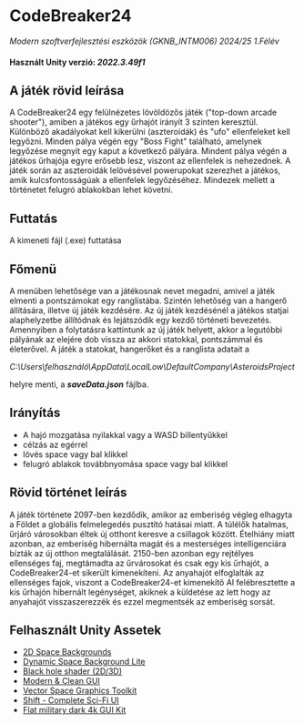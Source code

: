 # CodeBreaker24

*Modern szoftverfejlesztési eszközök (GKNB_INTM006) 2024/25 1.Félév*

#### Használt Unity verzió: *2022.3.49f1*

## A játék rövid leírása

A CodeBreaker24 egy felülnézetes lövöldözős játék ("top-down arcade shooter"), amiben a játékos egy űrhajót irányít 3 szinten keresztül. Különböző akadályokat kell kikerülni (aszteroidák) és "ufo" ellenfeleket kell legyőzni. Minden pálya végén egy "Boss Fight" található, amelynek legyőzése megnyit egy kaput a következő pályára. Mindent pálya végén a játékos űrhajója egyre erősebb lesz, viszont az ellenfelek is nehezednek. A játék során az aszteroidák lelövésével powerupokat szerezhet a játékos, amik kulcsfontosságúak a ellenfelek legyőzéséhez. Mindezek mellett a történetet felugró ablakokban lehet követni.

## Futtatás

A kimeneti fájl (.exe) futtatása

## Főmenü

A menüben lehetősége van a játékosnak nevet megadni, amivel a játék elmenti a pontszámokat egy ranglistába. Szintén lehetőség van a hangerő állítására, illetve új játék kezdésére. Az új játék kezdésénél a játékos statjai alaphelyzetbe állítódnak és lejátszódik egy kezdő történeti bevezetés. Amennyiben a folytatásra kattintunk az új játék helyett, akkor a legutóbbi pályának az elejére dob vissza az akkori statokkal, pontszámmal és életerővel. A játék a statokat, hangerőket és a ranglista adatait a

*C:\Users\felhasználó\AppData\LocalLow\DefaultCompany\AsteroidsProject* 

helyre menti, a ***saveData.json*** fájlba.

## Irányítás

- A hajó mozgatása nyilakkal vagy a WASD billentyűkkel
- célzás az egérrel
- lövés space vagy bal klikkel
- felugró ablakok továbbnyomása space vagy bal klikkel

## Rövid történet leírás

A játék története 2097-ben kezdődik, amikor az emberiség végleg elhagyta a Földet a globális felmelegedés pusztító hatásai miatt. A túlélők hatalmas, űrjáró városokban éltek új otthont keresve a csillagok között. Ételhiány miatt azonban, az emberiség hibernálta magát és a mesterséges intelligenciára bízták az új otthon megtalálását. 2150-ben azonban egy rejtélyes ellenséges faj, megtámadta az űrvárosokat és csak egy kis űrhajót, a CodeBreaker24-et sikerült kimenekíteni. Az anyahajót elfoglalták az ellenséges fajok, viszont a CodeBreaker24-et kimenekítő AI felébresztette a kis űrhajón hibernált legénységet, akiknek a küldetése az lett hogy az anyahajót visszaszerezzék és ezzel megmentsék az emberiség sorsát.

## Felhasznált Unity Assetek

- [2D Space Backgrounds](https://assetstore.unity.com/packages/2d/environments/2d-space-backgrounds-39148)
- [Dynamic Space Background Lite](https://assetstore.unity.com/packages/2d/textures-materials/dynamic-space-background-lite-104606)
- [Black hole shader (2D/3D)](https://assetstore.unity.com/packages/vfx/shaders/black-hole-shader-2d-3d-164046)
- [Modern & Clean GUI](https://assetstore.unity.com/packages/2d/gui/modern-clean-gui-60311)
- [Vector Space Graphics Toolkit](https://assetstore.unity.com/packages/2d/environments/vector-space-graphics-toolkit-225535)
- [Shift - Complete Sci-Fi UI](https://assetstore.unity.com/packages/2d/gui/shift-complete-sci-fi-ui-157943)
- [Flat military dark 4k GUI Kit](https://assetstore.unity.com/packages/2d/gui/flat-black-dark-military-gui-kit-v1-4k-ui-kit-sources-121298)

  
